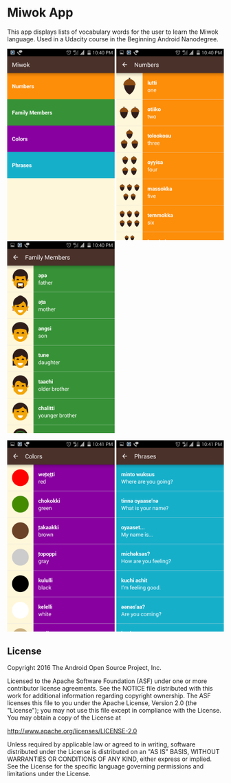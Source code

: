 Miwok App
===================================

This app displays lists of vocabulary words for the user to learn the Miwok language.
Used in a Udacity course in the Beginning Android Nanodegree.

<p>
<img alt="App image" src="app/src/main/res/drawable-xxxhdpi/miwok.png" width="250">
<img alt="App image" src="app/src/main/res/drawable-xxxhdpi/numbers.png" width="250">
<img alt="App image" src="app/src/main/res/drawable-xxxhdpi/family.png" width="250"></p>
<p>
<img alt="App image" src="app/src/main/res/drawable-xxxhdpi/colours.png" width="250">
<img alt="App image" src="app/src/main/res/drawable-xxxhdpi/phrases.png" width="250"></p>


License
-------

Copyright 2016 The Android Open Source Project, Inc.

Licensed to the Apache Software Foundation (ASF) under one or more contributor
license agreements.  See the NOTICE file distributed with this work for
additional information regarding copyright ownership.  The ASF licenses this
file to you under the Apache License, Version 2.0 (the "License"); you may not
use this file except in compliance with the License.  You may obtain a copy of
the License at

http://www.apache.org/licenses/LICENSE-2.0

Unless required by applicable law or agreed to in writing, software
distributed under the License is distributed on an "AS IS" BASIS, WITHOUT
WARRANTIES OR CONDITIONS OF ANY KIND, either express or implied.  See the
License for the specific language governing permissions and limitations under
the License.
